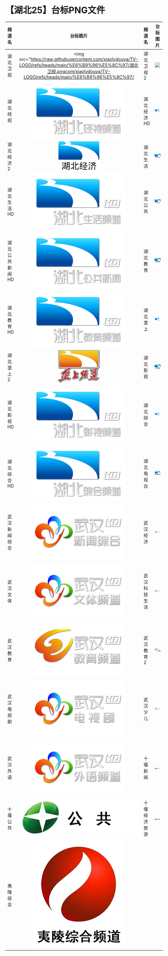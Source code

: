 # 【湖北25】台标PNG文件
|频道名|台标图片|频道名|台标图片|
|:---|:---:|:---|:---:|
|湖北卫视|<img src="https://raw.githubusercontent.com/xiaolvdouya/TV-LOGO/refs/heads/main/%E6%B9%96%E5%8C%97/湖北卫视.pngcom/xiaolvdouya/TV-LOGO/refs/heads/main/%E6%B9%96%E5%8C%97/|湖北卫视2|<img src="https://raw.githubusercontent.com/xiaolvdouya/TV-LOGO/refs/heads/main/%E6%B9%96%E5%8C%97/湖北卫视2.png">|
|湖北经视|<img src="https://raw.githubusercontent.com/xiaolvdouya/TV-LOGO/refs/heads/main/%E6%B9%96%E5%8C%97/湖北经视.png">|湖北经济HD|<img src="https://raw.githubusercontent.com/xiaolvdouya/TV-LOGO/refs/heads/main/%E6%B9%96%E5%8C%97/湖北经济HD.png">|
|湖北经济2|<img src="https://raw.githubusercontent.com/xiaolvdouya/TV-LOGO/refs/heads/main/%E6%B9%96%E5%8C%97/湖北经济2.png">|湖北生活|<img src="https://raw.githubusercontent.com/xiaolvdouya/TV-LOGO/refs/heads/main/%E6%B9%96%E5%8C%97/湖北生活.png">|
|湖北生活HD|<img src="https://raw.githubusercontent.com/xiaolvdouya/TV-LOGO/refs/heads/main/%E6%B9%96%E5%8C%97/湖北生活HD.png">|湖北公共|<img src="https://raw.githubusercontent.com/xiaolvdouya/TV-LOGO/refs/heads/main/%E6%B9%96%E5%8C%97/湖北公共.png">|
|湖北公共新闻HD|<img src="https://raw.githubusercontent.com/xiaolvdouya/TV-LOGO/refs/heads/main/%E6%B9%96%E5%8C%97/湖北公共新闻HD.png">|湖北教育|<img src="https://raw.githubusercontent.com/xiaolvdouya/TV-LOGO/refs/heads/main/%E6%B9%96%E5%8C%97/湖北教育.png">|
|湖北教育HD|<img src="https://raw.githubusercontent.com/xiaolvdouya/TV-LOGO/refs/heads/main/%E6%B9%96%E5%8C%97/湖北教育HD.png">|湖北垄上|<img src="https://raw.githubusercontent.com/xiaolvdouya/TV-LOGO/refs/heads/main/%E6%B9%96%E5%8C%97/湖北垄上.png">|
|湖北垄上2|<img src="https://raw.githubusercontent.com/xiaolvdouya/TV-LOGO/refs/heads/main/%E6%B9%96%E5%8C%97/湖北垄上2.png">|湖北影视|<img src="https://raw.githubusercontent.com/xiaolvdouya/TV-LOGO/refs/heads/main/%E6%B9%96%E5%8C%97/湖北影视.png">|
|湖北影视HD|<img src="https://raw.githubusercontent.com/xiaolvdouya/TV-LOGO/refs/heads/main/%E6%B9%96%E5%8C%97/湖北影视HD.png">|湖北综合|<img src="https://raw.githubusercontent.com/xiaolvdouya/TV-LOGO/refs/heads/main/%E6%B9%96%E5%8C%97/湖北综合.png">|
|湖北综合HD|<img src="https://raw.githubusercontent.com/xiaolvdouya/TV-LOGO/refs/heads/main/%E6%B9%96%E5%8C%97/湖北综合HD.png">|湖北电视台|<img src="https://raw.githubusercontent.com/xiaolvdouya/TV-LOGO/refs/heads/main/%E6%B9%96%E5%8C%97/湖北电视台.png">|
|武汉新闻综合|<img src="https://raw.githubusercontent.com/xiaolvdouya/TV-LOGO/refs/heads/main/%E6%B9%96%E5%8C%97/武汉新闻综合.png">|武汉经济|<img src="https://raw.githubusercontent.com/xiaolvdouya/TV-LOGO/refs/heads/main/%E6%B9%96%E5%8C%97/武汉经济.png">|
|武汉文体|<img src="https://raw.githubusercontent.com/xiaolvdouya/TV-LOGO/refs/heads/main/%E6%B9%96%E5%8C%97/武汉文体.png">|武汉科技生活|<img src="https://raw.githubusercontent.com/xiaolvdouya/TV-LOGO/refs/heads/main/%E6%B9%96%E5%8C%97/武汉科技生活.png">|
|武汉教育|<img src="https://raw.githubusercontent.com/xiaolvdouya/TV-LOGO/refs/heads/main/%E6%B9%96%E5%8C%97/武汉教育.png">|武汉教育2|<img src="https://raw.githubusercontent.com/xiaolvdouya/TV-LOGO/refs/heads/main/%E6%B9%96%E5%8C%97/武汉教育2.png">|
|武汉电视剧|<img src="https://raw.githubusercontent.com/xiaolvdouya/TV-LOGO/refs/heads/main/%E6%B9%96%E5%8C%97/武汉电视剧.png">|武汉少儿|<img src="https://raw.githubusercontent.com/xiaolvdouya/TV-LOGO/refs/heads/main/%E6%B9%96%E5%8C%97/武汉少儿.png">|
|武汉外语|<img src="https://raw.githubusercontent.com/xiaolvdouya/TV-LOGO/refs/heads/main/%E6%B9%96%E5%8C%97/武汉外语.png">|十堰新闻|<img src="https://raw.githubusercontent.com/xiaolvdouya/TV-LOGO/refs/heads/main/%E6%B9%96%E5%8C%97/十堰新闻.png">|
|十堰公共|<img src="https://raw.githubusercontent.com/xiaolvdouya/TV-LOGO/refs/heads/main/%E6%B9%96%E5%8C%97/十堰公共.png">|十堰经济旅游|<img src="https://raw.githubusercontent.com/xiaolvdouya/TV-LOGO/refs/heads/main/%E6%B9%96%E5%8C%97/十堰经济旅游.png">|
|夷陵综合|<img src="https://raw.githubusercontent.com/xiaolvdouya/TV-LOGO/refs/heads/main/%E6%B9%96%E5%8C%97/夷陵综合.png">|
